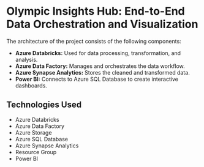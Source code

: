 # Olympic Insights Hub: End-to-End Data Orchestration and Visualization

The architecture of the project consists of the following components:
- **Azure Databricks:** Used for data processing, transformation, and analysis.
- **Azure Data Factory:** Manages and orchestrates the data workflow.
- **Azure Synapse Analytics:** Stores the cleaned and transformed data.
- **Power BI:** Connects to Azure SQL Database to create interactive dashboards.

## Technologies Used
- Azure Databricks
- Azure Data Factory
- Azure Storage
- Azure SQL Database
- Azure Synapse Analytics
- Resource Group
- Power BI
